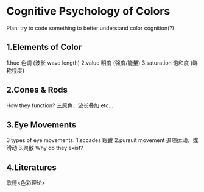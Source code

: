 # Cognitive Psychology of Colors

Plan: try to code something to better understand color cognition(?)

## 1.Elements of Color
1.hue 色调 (波长 wave length)
2.value 明度 (强度/能量)
3.saturation 饱和度 (鲜艳程度)

## 2.Cones & Rods

How they function?
三原色，波长叠加 etc...

## 3.Eye Movements

3 types of eye movements:
1.sccades 眼跳
2.pursuit movement 追随运动，或滑动
3.聚散
Why do they exist?

## 4.Literatures
歌德<色彩理论>